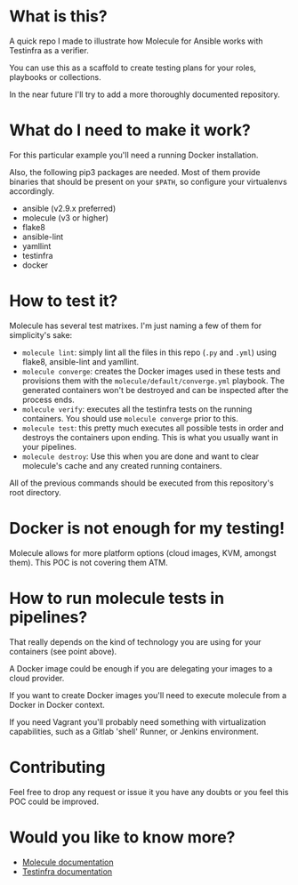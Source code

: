 # What is this?

A quick repo I made to illustrate how Molecule for Ansible works with Testinfra as a verifier.

You can use this as a scaffold to create testing plans for your roles, playbooks or collections.

In the near future I'll try to add a more thoroughly documented repository.

# What do I need to make it work?

For this particular example you'll need a running Docker installation.

Also, the following pip3 packages are needed. Most of them provide binaries that should be present on your `$PATH`, so configure your virtualenvs accordingly.

- ansible (v2.9.x preferred)
- molecule (v3 or higher)
- flake8
- ansible-lint
- yamllint
- testinfra
- docker

# How to test it?

Molecule has several test matrixes. I'm just naming a few of them for simplicity's sake:

- `molecule lint`: simply lint all the files in this repo (`.py` and `.yml`) using flake8, ansible-lint and yamllint.
- `molecule converge`: creates the Docker images used in these tests and provisions them with the `molecule/default/converge.yml` playbook. The generated containers won't be destroyed and can be inspected after the process ends.
- `molecule verify`: executes all the testinfra tests on the running containers. You should use `molecule converge` prior to this.
- `molecule test`: this pretty much executes all possible tests in order and destroys the containers upon ending. This is what you usually want in your pipelines.
- `molecule destroy`: Use this when you are done and want to clear molecule's cache and any created running containers.

All of the previous commands should be executed from this repository's root directory.

# Docker is not enough for my testing!

Molecule allows for more platform options (cloud images, KVM, amongst them). This POC is not covering them ATM.

# How to run molecule tests in pipelines?

That really depends on the kind of technology you are using for your containers (see point above).

A Docker image could be enough if you are delegating your images to a cloud provider.

If you want to create Docker images you'll need to execute molecule from a Docker in Docker context.

If you need Vagrant you'll probably need something with virtualization capabilities, such as a Gitlab 'shell' Runner, or Jenkins environment.

# Contributing

Feel free to drop any request or issue it you have any doubts or you feel this POC could be improved.

# Would you like to know more?

- [Molecule documentation](https://molecule.readthedocs.io/en/latest/)
- [Testinfra documentation](https://testinfra.readthedocs.io/en/latest/)
